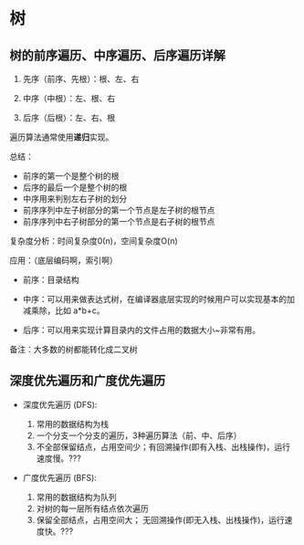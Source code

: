 # 树

## 树的前序遍历、中序遍历、后序遍历详解

1. 先序（前序、先根）：根、左、右

2. 中序（中根）：左、根、右

3. 后序（后根）：左、右、根

遍历算法通常使用**递归**实现。

总结：

* 前序的第一个是整个树的根
* 后序的最后一个是整个树的根
* 中序用来判别左右子树的划分
* 前序序列中左子树部分的第一个节点是左子树的根节点
* 前序序列中右子树部分的第一个节点是右子树的根节点

复杂度分析：时间复杂度0(n)，空间复杂度O(n)

应用：（底层编码啊，索引啊）

* 前序：目录结构

* 中序：可以用来做表达式树，在编译器底层实现的时候用户可以实现基本的加减乘除，比如 a*b+c。

* 后序：可以用来实现计算目录内的文件占用的数据大小~非常有用。

备注：大多数的树都能转化成二叉树

## 深度优先遍历和广度优先遍历

* 深度优先遍历 (DFS):
  1. 常用的数据结构为栈
  2. 一个分支一个分支的遍历，3种遍历算法（前、中、后序）
  3. 不全部保留结点，占用空间少；有回溯操作(即有入栈、出栈操作)，运行速度慢。???
  
* 广度优先遍历 (BFS):
  1. 常用的数据结构为队列
  2. 对树的每一层所有结点依次遍历
  3. 保留全部结点，占用空间大； 无回溯操作(即无入栈、出栈操作)，运行速度快。???
